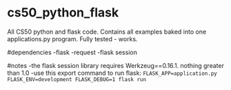 # cs50_python_flask
All CS50 python and flask code. Contains all examples baked into one applications.py program. Fully tested - works.


#dependencies
-flask
-request
-flask session

#notes
-the flask session library requires Werkzeug==0.16.1. nothing greater than 1.0
-use this export command to run flask:
```FLASK_APP=application.py FLASK_ENV=development FLASK_DEBUG=1 flask run```
